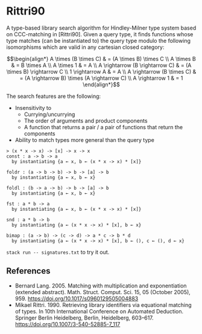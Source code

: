 # Rittri90

A type-based library search algorithm for Hindley-Milner type system based on CCC-matching in [Rittri90].
Given a query type, it finds functions whose type matches (can be instantiated to) the query type modulo the following isomorphisms which are valid in any cartesian closed category:

```math
\begin{align*}
  A \times (B \times C) & = (A \times B) \times C \\
  A \times B & = B \times A \\
  A \times 1 & = A \\
  A \rightarrow (B \rightarrow C) & = (A \times B) \rightarrow C \\
  1 \rightarrow A & = A \\
  A \rightarrow (B \times C) & = (A \rightarrow B) \times (A \rightarrow C) \\
  A \rightarrow 1 & = 1
\end{align*}
```

The search features are the following:

- Insensitivity to
  - Currying/uncurrying
  - The order of arguments and product components
  - A function that returns a pair / a pair of functions that return the components
- Ability to match types more general than the query type

```text
> (x * x -> x) -> [x] -> x -> x
const : a -> b -> a
  by instantiating {a ← x, b ← (x * x -> x) * [x]}

foldr : (a -> b -> b) -> b -> [a] -> b
  by instantiating {a ← x, b ← x}

foldl : (b -> a -> b) -> b -> [a] -> b
  by instantiating {a ← x, b ← x}

fst : a * b -> a
  by instantiating {a ← x, b ← (x * x -> x) * [x]}

snd : a * b -> b
  by instantiating {a ← (x * x -> x) * [x], b ← x}

bimap : (a -> b) -> (c -> d) -> a * c -> b * d
  by instantiating {a ← (x * x -> x) * [x], b ← (), c ← (), d ← x}
```

`stack run -- signatures.txt` to try it out.

## References

- Bernard Lang. 2005. Matching with multiplication and exponentiation (extended abstract). Math. Struct. Comput. Sci. 15, 05 (October 2005), 959. https://doi.org/10.1017/s0960129505004883
- Mikael Rittri. 1990. Retrieving library identifiers via equational matching of types. In 10th International Conference on Automated Deduction. Springer Berlin Heidelberg, Berlin, Heidelberg, 603–617. https://doi.org/10.1007/3-540-52885-7_117
